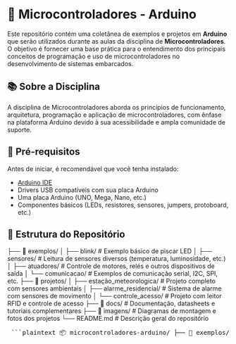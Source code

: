 # 🧠 Microcontroladores - Arduino

Este repositório contém uma coletânea de exemplos e projetos em **Arduino** que serão utilizados durante as aulas da disciplina de **Microcontroladores**. O objetivo é fornecer uma base prática para o entendimento dos principais conceitos de programação e uso de microcontroladores no desenvolvimento de sistemas embarcados.

## 📚 Sobre a Disciplina

A disciplina de Microcontroladores aborda os princípios de funcionamento, arquitetura, programação e aplicação de microcontroladores, com ênfase na plataforma Arduino devido à sua acessibilidade e ampla comunidade de suporte.

## 🔧 Pré-requisitos

Antes de iniciar, é recomendável que você tenha instalado:

- [Arduino IDE](https://www.arduino.cc/en/software)
- Drivers USB compatíveis com sua placa Arduino
- Uma placa Arduino (UNO, Mega, Nano, etc.)
- Componentes básicos (LEDs, resistores, sensores, jumpers, protoboard, etc.)

## 📁 Estrutura do Repositório 

├── 📁 exemplos/
│   ├── blink/                # Exemplo básico de piscar LED
│   ├── sensores/             # Leitura de sensores diversos (temperatura, luminosidade, etc.)
│   ├── atuadores/            # Controle de motores, relés e outros dispositivos de saída
│   └── comunicacao/          # Exemplos de comunicação serial, I2C, SPI, etc.
├── 📁 projetos/
│   ├── estação_meteorologica/ # Projeto completo com sensores ambientais
│   ├── alarme_residencial/    # Sistema de alarme com sensores de movimento
│   └── controle_acesso/       # Projeto com leitor RFID e controle de acesso
├── 📁 docs/                  # Documentação, datasheets e tutoriais complementares
├── 📁 imagens/               # Diagramas de montagem e fotos dos projetos
└── README.md                # Descrição geral do repositório

<pre> ```plaintext 📦 microcontroladores-arduino/ ├── 📁 exemplos/ │ ├── blink/ # Exemplo básico de piscar um LED │ ├── sensores/ # Exemplos com sensores (temperatura, luminosidade, etc.) │ ├── atuadores/ # Controle de motores, servos, relés e LEDs │ └── comunicacao/ # Comunicação serial, I2C, SPI, entre outros ├── 📁 projetos/ │ ├── estacao_meteorologica/ # Projeto de estação meteorológica com sensores ambientais │ ├── alarme_residencial/ # Sistema de alarme com sensores de presença │ └── controle_acesso/ # Controle de acesso com RFID ou senha ├── 📁 docs/ # Documentações complementares e datasheets ├── 📁 imagens/ # Diagramas de circuito e fotos dos projetos └── README.md # Arquivo de descrição do repositório ``` </pre>

